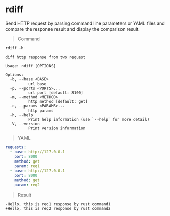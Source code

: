 # rdiff
Send HTTP request by parsing command line parameters or YAML files and compare the response result and display the comparison result. 



> Command

```
rdiff -h

diff http response from two request

Usage: rdiff [OPTIONS]

Options:
  -b, --base <BASE>
          url base
  -p, --ports <PORTS>...
          url port [default: 8100]
  -m, --method <METHOD>
          http method [default: get]
  -c, --params <PARAMS>...
          http params
  -h, --help
          Print help information (use `--help` for more detail)
  -V, --version
          Print version information
```



> YAML

```request.yml
requests:
  - base: http://127.0.0.1
    port: 8000
    method: get
    param: req1
  - base: http://127.0.0.1
    port: 8000
    method: get
    param: req2


```



> Result

```
-Hello, this is req1 response by rust command1
+Hello, this is req2 response by rust command2
```


